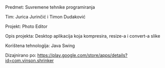 Predmet: Suvremene tehnike programiranja

Tim: Jurica Jurinčić i Timon Dudaković

Projekt: Photo Editor

Opis projekta: Desktop aplikacija koja kompresira, resize-a i convert-a slike

Korištena tehnologija: Java Swing

Dizajnirano po: https://play.google.com/store/apps/details?id=com.vinson.shrinker
